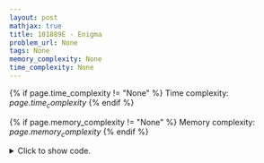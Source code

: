 ```yaml
---
layout: post
mathjax: true
title: 101889E - Enigma
problem_url: None
tags: None
memory_complexity: None
time_complexity: None
---
```




{% if page.time_complexity != "None" %}
Time complexity: ${{ page.time_complexity }}$
{% endif %}

{% if page.memory_complexity != "None" %}
Memory complexity: ${{ page.memory_complexity }}$
{% endif %}

<details>
<summary>
<p style="display:inline">Click to show code.</p>
</summary>
```cpp
{% raw %}
using namespace std;
using ll = long long;
using ii = pair<int, int>;
using vi = vector<int>;
template <typename InputIterator,
          typename T = typename iterator_traits<InputIterator>::value_type>
void read_n(InputIterator it, int n)
{
    copy_n(istream_iterator<T>(cin), n, it);
}
template <typename InputIterator,
          typename T = typename iterator_traits<InputIterator>::value_type>
void write(InputIterator first, InputIterator last, const char *delim = "\n")
{
    copy(first, last, ostream_iterator<T>(cout, delim));
}
int const NMAX = 1e3 + 11;
int const XMAX = 1e3 + 11;
int n, x;
string s;
bool dp[NMAX][XMAX], vis[NMAX][XMAX];
char ans[NMAX];
bool possible(int i, int rem)
{
    if (i == n)
        return rem == 0;
    auto &cur = dp[i][rem];
    if (vis[i][rem])
        return cur;
    vis[i][rem] = true;
    if (s[i] == '?')
    {
        for (int d = (i == 0); d <= 9; ++d)
        {
            ans[i] = d + '0';
            if (possible(i + 1, (10 * rem + d) % x))
                return cur = true;
            ans[i] = 0;
        }
    }
    else
    {
        int d = s[i] - '0';
        ans[i] = d + '0';
        if (possible(i + 1, (10 * rem + d) % x))
            return cur = true;
        ans[i] = 0;
    }
    return cur = false;
}
int main(void)
{
    ios::sync_with_stdio(false), cin.tie(NULL);
    while (cin >> s >> x)
    {
        n = (int)s.size();
        memset(dp, 0, sizeof dp);
        memset(vis, 0, sizeof vis);
        memset(ans, 0, sizeof ans);
        if (possible(0, 0))
            write(ans, ans + n, ""), cout << endl;
        else
            cout << "*" << endl;
    }
    return 0;
}

{% endraw %}
```
</details>

